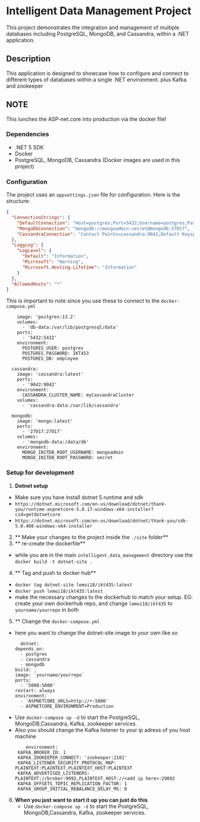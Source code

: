
# Intelligent Data Management Project

This project demonstrates the integration and management of multiple databases including PostgreSQL, MongoDB, and Cassandra, within a .NET application. 

## Description

This application is designed to showcase how to configure and connect to different types of databases within a single .NET environment. plus Kafka and zookeeper

## NOTE
This lunches the ASP-net.core into  production via the docker file!

### Dependencies

- .NET 5 SDK
- Docker
- PostgreSQL, MongoDB, Cassandra (Docker images are used in this project)

### Configuration

The project uses an `appsettings.json` file for configuration. Here is the structure:

```json
{
  "ConnectionStrings": {
    "DefaultConnection": "Host=postgres;Port=5432;Username=postgres;Password=IKT453;Database=postgres;",
    "MongoDbConnection": "mongodb://mongoadmin:secret@mongodb:27017",
    "CassandraConnection": "Contact Points=cassandra:9042;Default Keyspace=IKT453"
  },
  "Logging": {
    "LogLevel": {
      "Default": "Information",
      "Microsoft": "Warning",
      "Microsoft.Hosting.Lifetime": "Information"
    }
  },
  "AllowedHosts": "*"
}
```
This is important to note since you use these to connect to the `docker-compose.yml`
```  postgres:
    image: 'postgres:13.2'
    volumes:
      - 'db-data:/var/lib/postgresql/data'
    ports:
      - '5432:5432'
    environment:
      POSTGRES_USER: postgres
      POSTGRES_PASSWORD: IKT453
      POSTGRES_DB: employee

  cassandra:
    image: 'cassandra:latest'
    ports:
      - '9042:9042'
    environment:
      CASSANDRA_CLUSTER_NAME: myCassandraCluster
    volumes:
      - 'cassandra-data:/var/lib/cassandra'

  mongodb:
    image: 'mongo:latest'
    ports:
      - '27017:27017'
    volumes:
      - 'mongodb-data:/data/db'
    environment:
      MONGO_INITDB_ROOT_USERNAME: mongoadmin
      MONGO_INITDB_ROOT_PASSWORD: secret
```

### Setup for development

1. **Dotnet setup**
  - Make sure you have install dotnet 5 runtime and sdk
  - `https://dotnet.microsoft.com/en-us/download/dotnet/thank-you/runtime-aspnetcore-5.0.17-windows-x64-installer?cid=getdotnetcore`
  - `https://dotnet.microsoft.com/en-us/download/dotnet/thank-you/sdk-5.0.408-windows-x64-installer`
2. ** Make your changes to the project inside the `./site` folder**
3. ** re-create the dockerfile**
  - while you are in the main `intelligent_data_management` directory use the `docker build -t dotnet-site .`
4. ** Tag and push to docker hub**
  - `docker tag dotnet-site lemoi18/ikt435:latest` 
  - `docker push lemoi18/ikt435:latest`
  - make the necessary changes to the dockerhub to match your setup. EG: create your own dockerhub repo, and change `lemoi18/ikt435` to `yourname/yourrepo` in both
5. ** Change the `docker-compose.yml` 
  - here you want to change the dotnet-site image to your own like so
    ````
      dotnet:
    depends_on:
      - postgres
      - cassandra
      - mongodb
    build: .
    image: `yourname/yourrepo`
    ports:
      - '5000:5000'
    restart: always
    environment:
      - 'ASPNETCORE_URLS=http://+:5000'
      - ASPNETCORE_ENVIRONMENT=Production
    ````
  - Use `docker-compose up -d` to start the PostgreSQL, MongoDB,Cassandra, Kafka, zookeeper services.
  - Also you should change the Kafka listener to your ip adress of you host machine
     ````
         environment:
      KAFKA_BROKER_ID: 1
      KAFKA_ZOOKEEPER_CONNECT: 'zookeeper:2181'
      KAFKA_LISTENER_SECURITY_PROTOCOL_MAP: PLAINTEXT:PLAINTEXT,PLAINTEXT_HOST:PLAINTEXT
      KAFKA_ADVERTISED_LISTENERS: PLAINTEXT://broker:9092,PLAINTEXT_HOST://<add ip here>:29092
      KAFKA_OFFSETS_TOPIC_REPLICATION_FACTOR: 1
      KAFKA_GROUP_INITIAL_REBALANCE_DELAY_MS: 0
    ````

    
6. **When you just want to start it up you can just do this**
   - Use `docker-compose up -d` to start the PostgreSQL, MongoDB,Cassandra, Kafka, zookeeper services.



